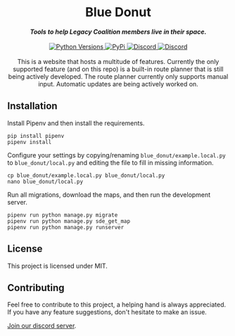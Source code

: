 <h1 align="center">Blue Donut</h1>

<div align="center">
  <strong><i>Tools to help Legacy Coalition members live in their space.</i></strong>
  <br>
  <br>

  <a href="https://github.com/Aimsucks/blue-donut/">
    <img src="https://img.shields.io/pypi/pyversions/Django?style=for-the-badge" alt="Python Versions" />
  </a>

  <a href="https://github.com/Aimsucks/blue-donut/issues">
    <img src="https://img.shields.io/github/issues/aimsucks/blue_donut?style=for-the-badge" alt="PyPi" />
  </a>

  <a href="https://discordapp.com/invite/UCK8ase">
    <img src="https://img.shields.io/discord/645977792265322506?color=%237289DA&label=DISCORD&style=for-the-badge" alt="Discord" />
  </a>

  <a href="https://github.com/Aimsucks/blue-donut/blob/master/LICENSE">
    <img src="https://img.shields.io/github/license/aimsucks/blue-donut?style=for-the-badge" alt="Discord" />
  </a>
</div>

<br>

<div align="center">
  This is a website that hosts a multitude of features. Currently the only supported feature (and on this repo) is a built-in route planner that is still being actively developed.
  The route planner currently only supports manual input. Automatic updates are being actively worked on.
</div>

## Installation

Install Pipenv and then install the requirements.

```commandline
pip install pipenv
pipenv install
```

Configure your settings by copying/renaming `blue_donut/example.local.py` to `blue_donut/local.py` and editing the file to fill in missing information.

```commandline
cp blue_donut/example.local.py blue_donut/local.py
nano blue_donut/local.py
```

Run all migrations, download the maps, and then run the development server.

```commandline
pipenv run python manage.py migrate
pipenv run python manage.py sde_get_map
pipenv run python manage.py runserver
```

## License

This project is licensed under MIT.

## Contributing

Feel free to contribute to this project, a helping hand is always appreciated.
If you have any feature suggestions, don't hesitate to make an issue.

[Join our discord server](https://discordapp.com/invite/UCK8ase).
